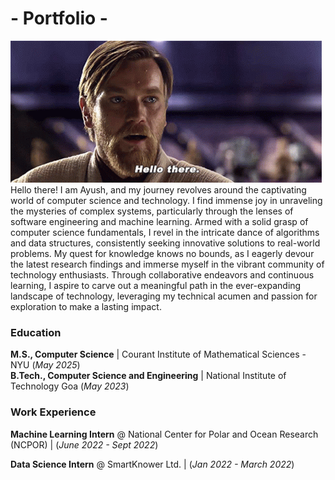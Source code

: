 # - Portfolio -

![Hello-There](/assets/star-wars-obi-wan-kenobi.gif)
Hello there! I am Ayush, and my journey revolves around the captivating world of computer science and technology. I find immense joy in unraveling the mysteries of complex systems, particularly through the lenses of software engineering and machine learning. Armed with a solid grasp of computer science fundamentals, I revel in the intricate dance of algorithms and data structures, consistently seeking innovative solutions to real-world problems. My quest for knowledge knows no bounds, as I eagerly devour the latest research findings and immerse myself in the vibrant community of technology enthusiasts. Through collaborative endeavors and continuous learning, I aspire to carve out a meaningful path in the ever-expanding landscape of technology, leveraging my technical acumen and passion for exploration to make a lasting impact.

### Education
**M.S., Computer Science** | Courant Institute of Mathematical Sciences - NYU (_May 2025_)	 			        		
**B.Tech., Computer Science and Engineering** | National Institute of Technology Goa (_May 2023_)
  
### Work Experience
**Machine Learning Intern** @ National Center for Polar and Ocean Research (NCPOR) | (_June 2022 - Sept 2022_)

**Data Science Intern** @ SmartKnower Ltd. | (_Jan 2022 - March 2022_)
